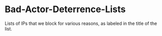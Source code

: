 # Bad-Actor-Deterrence-Lists

Lists of IPs that we block for various reasons, as labeled in the title of the list.

